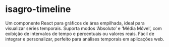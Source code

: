 # isagro-timeline
Um componente React para gráficos de área empilhada, ideal para visualizar séries temporais. Suporta modos ‘Absoluto’ e ‘Média Móvel’, com exibição de intervalos de tempo e percentuais ou valores reais. Fácil de integrar e personalizar, perfeito para análises temporais em aplicações web.
